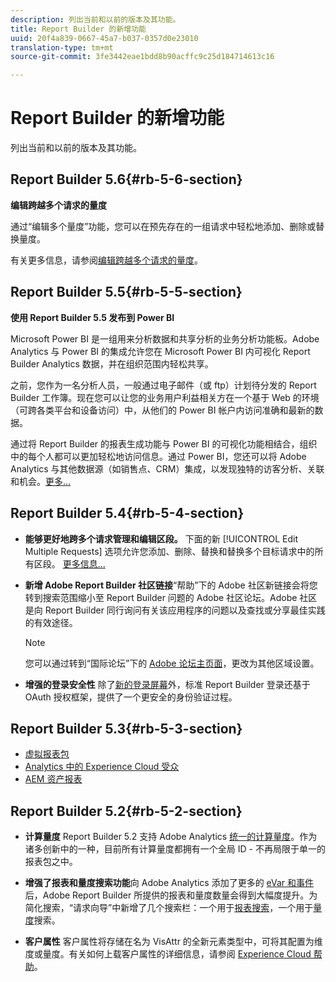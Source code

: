 ```yaml
---
description: 列出当前和以前的版本及其功能。
title: Report Builder 的新增功能
uuid: 20f4a839-0667-45a7-b037-0357d0e23010
translation-type: tm+mt
source-git-commit: 3fe3442eae1bdd8b90acffc9c25d184714613c16

---
```



# Report Builder 的新增功能

列出当前和以前的版本及其功能。

## Report Builder 5.6{#rb-5-6-section}

**编辑跨越多个请求的量度**

通过“编辑多个量度”功能，您可以在预先存在的一组请求中轻松地添加、删除或替换量度。

有关更多信息，请参阅[编辑跨越多个请求的量度](/help/analyze/report-builder/manage-requests/edit-multiple-metrics.md)。

## Report Builder 5.5{#rb-5-5-section}

**使用 Report Builder 5.5 发布到 Power BI**

Microsoft Power BI 是一组用来分析数据和共享分析的业务分析功能板。Adobe Analytics 与 Power BI 的集成允许您在 Microsoft Power BI 内可视化 Report Builder Analytics 数据，并在组织范围内轻松共享。

之前，您作为一名分析人员，一般通过电子邮件（或 ftp）计划待分发的 Report Builder 工作簿。现在您可以让您的业务用户利益相关方在一个基于 Web 的环境（可跨各类平台和设备访问）中，从他们的 Power BI 帐户内访问准确和最新的数据。

通过将 Report Builder 的报表生成功能与 Power BI 的可视化功能相结合，组织中的每个人都可以更加轻松地访问信息。通过 Power BI，您还可以将 Adobe Analytics 与其他数据源（如销售点、CRM）集成，以发现独特的访客分析、关联和机会。[更多...](/help/analyze/report-builder/c-publish-power-bi/power-bi.md)

## Report Builder 5.4{#rb-5-4-section}

* **能够更好地跨多个请求管理和编辑区段。** 下面的新 [!UICONTROL Edit Multiple Requests] 选项允许您添加、删除、替换和替换多个目标请求中的所有区段。 [更多信息...](/help/analyze/report-builder/data-requests/segmentation.md#section_C3D63FCBE1A94369A319243313B03C93)

* **新增 Adobe Report Builder 社区链接**“帮助”下的 Adobe 社区新链接会将您转到搜索范围缩小至 Report Builder 问题的 Adobe 社区论坛。Adobe 社区是向 Report Builder 同行询问有关该应用程序的问题以及查找或分享最佳实践的有效途径。

   >[!NOTE]
   >
   >您可以通过转到“国际论坛”下的 [Adobe 论坛主页面](https://forums.adobe.com/welcome)，更改为其他区域设置。

* **增强的登录安全性** 除了[新的登录屏幕](/help/analyze/report-builder/setup/login.md)外，标准 Report Builder 登录还基于 OAuth 授权框架，提供了一个更安全的身份验证过程。

## Report Builder 5.3{#rb-5-3-section}

* [虚拟报表包](https://docs.adobe.com/help/zh-Hans/analytics/components/virtual-report-suites/vrs-about.html)
* [Analytics 中的 Experience Cloud 受众](https://docs.adobe.com/content/help/zh-Hans/core-services/interface/audiences/audience-library.html)
* [AEM 资产报表](https://docs.adobe.com/content/help/en/analytics/integration/aem-assets-reporting.html)

## Report Builder 5.2{#rb-5-2-section}

* **计算量度** Report Builder 5.2 支持 Adobe Analytics [统一的计算量度](/help/analyze/report-builder/layout/c-metrics-dimensions/calculated-metrics.md)。作为诸多创新中的一种，目前所有计算量度都拥有一个全局 ID - 不再局限于单一的报表包之中。

* **增强了报表和量度搜索功能**&#x200B;向 Adobe Analytics 添加了更多的 [eVar 和事件](https://docs.adobe.com/content/help/en/analytics/implementation/vars/page-vars/events/event-serialization.html)后，Adobe Report Builder 所提供的报表和量度数量会得到大幅度提升。为简化搜索，“请求向导”中新增了几个搜索栏：一个用于[报表搜索](/help/analyze/report-builder/data-requests/c-report-types/select-report-types.md)，一个用于[量度](/help/analyze/report-builder/layout/c-metrics-dimensions/t-add-metrics-and-dimensions.md)搜索。

* **客户属性** 客户属性将存储在名为 VisAttr 的全新元素类型中，可将其配置为维度或量度。有关如何上载客户属性的详细信息，请参阅 [Experience Cloud 帮助](https://docs.adobe.com/content/help/zh-Hans/core-services/interface/customer-attributes/attributes.html)。

